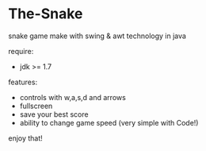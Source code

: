 # The-Snake
snake game make with swing &amp; awt technology in java

require:
* jdk >= 1.7

features:
* controls with w,a,s,d and arrows
* fullscreen
* save your best score
* ability to change game speed (very simple with Code!)

enjoy that!
